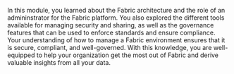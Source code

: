 In this module, you learned about the Fabric architecture and the role of an admininstrator for the Fabric platform. You also explored the different tools available for managing security and sharing, as well as the governance features that can be used to enforce standards and ensure compliance. Your understanding of how to manage a Fabric environment ensures that it is secure, compliant, and well-governed. With this knowledge, you are well-equipped to help your organization get the most out of Fabric and derive valuable insights from all your data.
